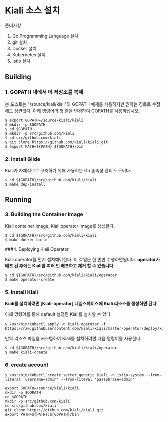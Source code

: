 # Kiali 소스 설치



준비사항

1. Go Programming Language 설치
2. git 설치
3. Docker 설치
4. Kubernetes 설치
5. Istio 설치



## Building

### 1. GOPATH 내에서 이 저장소를 복제

본 포스트는 "/source/kiali/kiali"의 GOPATH 예제를 사용하지만 원하는 경로로 수정해도 상관없다.
아래 명령어의 첫 줄을 변경하여 GOPATH를 사용하십시오.

```
$ export GOPATH=/source/kiali/kiali
$ mkdir -p $GOPATH
$ cd $GOPATH
$ mkdir -p src/github.com/kiali
$ cd src/github.com/kiali
$ git clone https://github.com/kiali/kiali.git
$ export PATH=${PATH}:${GOPATH}/bin
```



### 2. Install Glide

Kiali가 자체적으로 구축하기 위해 사용하는 Go 종속성 관리 도구이다.

```
$ cd ${GOPATH}/src/github.com/kiali/kiali
$ make dep-install
```





## Running

### 3. Building the Container Image

Kiali container Image, Kiali operator Image를 생성한다. 

```
$ cd ${GOPATH}/src/github.com/kiali/kiali
$ make docker-build
```



###4. Deploying Kiali Operator

Kiali operator를 먼저 설치해야한다.
이 작업은 한 번만 수행하면됩니다. **operator가 배포 된 후에는 Kiali를 여러 번 배포하고 제거 할 수 있습니다.**

```
$ cd ${GOPATH}/src/github.com/kiali/kiali/operator
$ make operator-create
```



### 5. install Kiali

**Kiali를 설치하려면 [Kiali-operator] 네임스페이스에 Kiali 리소스를 생성하면 된다.**

아래 명령어를 통해 default 설정된 Kiali를 설치할 수 있다.

~~~
$ /usr/bin/kubectl apply -n kiali-operator -f https://raw.githubusercontent.com/kiali/kiali/master/operator/deploy/kiali/kiali_cr.yaml
~~~

만약 리소스 파일을 커스텀하여 Kiali를 설치하려면 다음 명령어를 사용한다.

~~~
$ cd ${GOPATH}/src/github.com/kiali/kiali/operator
$ make kiali-create
~~~



### 6. create account

~~~
$ /usr/bin/kubectl create secret generic kiali -n istio-system --from-literal 'username=admin' --from-literal 'passphrase=admin'
~~~



```
export GOPATH=/source/kiali/kiali
mkdir -p $GOPATH
cd $GOPATH
mkdir -p src/github.com/kiali
cd src/github.com/kiali
git clone https://github.com/kiali/kiali.git
export PATH=${PATH}:${GOPATH}/bin
```




